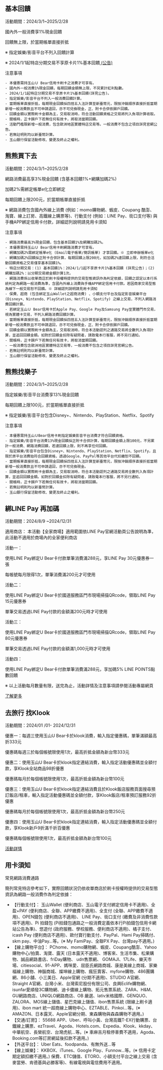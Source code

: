 ## 基本回饋

活動期間：2024/3/1~2025/2/28

國內外一般消費享1%現金回饋

回饋無上限，於當期帳單直接折抵

※ 指定娛樂/影音平台不列入回饋計算

※ 2024/1/1起特店分期交易不享原卡片1%基本回饋[ (公告)](https://www.esunbank.com.tw/event/credit/notice/index.html)


注意事項

    - 本優惠需持玉山Ｕ Bear信用卡刷卡之消費才可享有。
    - 國內外一般消費1%現金回饋，每期回饋金額無上限，不另累計紅利點數。
    - 2024/1/1起特店分期交易不享原卡片1%基本回饋(詳見公告)。
    - 指定娛樂/影音平台不列入一般消費回饋計算。
    - 當期帳單直接折抵，每期現金回饋採四捨五入法計算至新臺幣元，限按沖銷順序直接折抵當期新增一般消費款且不可申請退回，亦不可兌換現金，正、附卡合併依歸戶回饋。
    - 回饋金額以實際刷卡金額為主，交易取消時，符合活動回饋資格之交易將列入負項計算收取。
    - 關帳時，正卡歸戶下若無任何有效卡，將取消當期回饋。
    - 活動門檻限新增一般消費，包含歐洲地區實體特店交易等。一般消費不包含之項目詳見官網公告。
    - 若無註明則均以新臺幣計算。
    - 玉山銀行保留活動修改、變更及終止之權利。

## 熊熊買下去

活動期間：2024/3/1~2025/2/28

網路消費最高享3%現金回饋 (含基本回饋1%+網購加碼2%)

加碼2%需綁定帳單e化立即綁定

每期回饋上限200元，於當期帳單直接折抵

※ 網路消費包含國內外線上消費 (例如：momo購物網、蝦皮、Coupang 酷澎、淘寶、線上訂房、高鐵線上購票等)、行動支付 (例如：LINE Pay、街口支付等) 與手機APP綁定信用卡付款，詳細認列說明請見用卡須知


注意事項

    - 網路消費最高3%現金回饋，包含基本回饋1%及網購加碼2%。
    - 本優惠需持玉山Ｕ Bear信用卡刷網路消費才可享有。
    - 網購加碼2%需綁定帳單e化 (Email電子帳單/簡訊帳單) 才享回饋。※ 立即申辦帳單e化
    - 網購加碼2%回饋採正附卡合併計算，每期回饋上限200元，如加碼2%達回饋上限，則符合活動回饋資格之交易僅享基本回饋1%。
    - 特店分期交易：(1) 基本回饋1%：2024/1/1起不享原卡片1%基本回饋 (詳見公告)；(2) 網購加碼2%：以分期交易總金額計算1次。
    - 網路消費係以收單商店於刷卡授權時提供的交易型態資訊作為判定依據，回饋之認定以本行系統判定為網路一般消費為準，含國內外線上消費與手機APP綁定信用卡付款。若因商家交易型態為線下一般交易恕不回饋。※ 詳細認列說明請見用卡須知
    - 保費、超商 (包含綁定玉山Wallet之超商消費) 、小額支付平台及指定影音娛樂平台 (Disney+、Nintendo、PlayStation、Netflix、Spotify) 之線上交易，不列入網路消費回饋計算。
    - 若綁定玉山Ｕ Bear信用卡於Apple Pay、Google Pay及Samsung Pay至實體門市交易，視為實體卡交易，不列入網路消費回饋計算。
    - 當期帳單直接折抵，每期現金回饋採四捨五入法計算至新臺幣元，限按沖銷順序直接折抵當期新增一般消費款且不可申請退回，亦不可兌換現金，正、附卡合併依歸戶回饋。
    - 回饋金額以實際刷卡金額為主，交易取消時，符合本活動認列之通路交易將全數列入負項計算，並追回回饋金額。如對於回饋金扣除有疑問者，請致電本行客服，將不另行通知。
    - 關帳時，正卡歸戶下若無任何有效卡，將取消當期回饋。
    - 一般消費包含歐洲地區實體特店交易等，一般消費不包含之項目詳見官網公告。
    - 若無註明則均以新臺幣計算。
    - 玉山銀行保留活動修改、變更及終止之權利。

 ## 熊熊找樂子

活動期間：2024/3/1~2025/2/28

指定娛樂/影音平台消費享13%現金回饋

每期回饋上限100元，於當期帳單直接折抵

※ 指定娛樂/影音平台包含Disney+、Nintendo、PlayStation、Netflix、Spotify

注意事項

    - 本優惠需持玉山ＵBear信用卡刷指定娛樂影音平台消費才符合回饋資格。
    - 指定娛樂/影音平台消費13%現金回饋採正附卡合併計算，每期回饋金額上限100元，不另累計一般消費、網路消費回饋，若達回饋上限，則不再享任何回饋。
    - 指定娛樂/影音平台包含Disney+、Nintendo、PlayStation、Netflix、Spotify，且限於原平台消費始符合回饋資格，透過Google、PayPal等其他平台代扣繳恕不回饋。
    - 當期帳單直接折抵，每期現金回饋採四捨五入法計算至新臺幣元，限按沖銷順序直接折抵當期新增一般消費款且不可申請退回，亦不可兌換現金。
    - 回饋金額以實際刷卡金額為主，交易取消時，符合本活動認列之通路交易將全數列入負項計算，並追回回饋金額。如對於回饋金扣除有疑問者，請致電本行客服，將不另行通知。
    - 關帳時，正卡歸戶下若無任何有效卡，將取消當期回饋。
    - 若無註明則均以新臺幣計算。
    - 玉山銀行保留活動修改、變更及終止之權利。

##  綁LINE Pay 再加碼

活動期間：2024/8/9 ~2024/12/31

適用商店： 本活動【全家商場】適用範圍依LINE Pay官網活動頁公告說明為準，此活動不適用於商場內的全家便利商店

活動一：

使用LINE Pay綁定U Bear卡付款單筆消費滿288元，享LINE Pay 30元優惠券一張

每帳號每月限得1次，單筆消費滿200元才可使用

活動二：

使用LINE Pay綁定U Bear卡於國道服務區門市現場掃描QRcode，領取LINE Pay 15元優惠券

單筆交易透過LINE Pay付款的金額滿200元時才可使用

活動三：

使用LINE Pay綁定U Bear卡於國道服務區門市現場掃描QRcode，領取LINE Pay 80元優惠券

單筆交易透過LINE Pay付款的金額滿1,000元時才可使用

活動四：

使用LINE Pay綁定U Bear卡付款單筆消費滿288元，享加碼5% LINE POINTS點數回饋


※ 以上活動每月數量有限，送完為止，活動詳情及注意事項請參閱活動專屬網頁

[了解更多](https://web-tw-pay.line.me/cms/event/template1.3/9eb9b7a9-a622-4740-a547-84a6af5619b7)

## 去旅行 找Klook

活動期間：2024/01 /01- 2024/12/31

優惠一：每週三使用玉山U Bear卡於klook消費，輸入指定優惠碼，單筆滿額最高折333元

優惠碼每週三於每個帳號限使用1次，最高折抵金額為新台幣333元

優惠二：使用玉山U Bear卡於klook指定連結消費，輸入指定活動優惠碼並全額付款，享Klook全站商品98折優惠

優惠碼每月於每個帳號限使用1次，最高折抵金額為新台幣100元

優惠三：使用玉山U Bear卡於klook指定連結消費且於Klook飯店服務頁面搜尋預訂飯店/租車，輸入指定活動優惠碼並全額付款，享Klook飯店/租車預訂服務92折優惠

優惠碼每月於每個帳號限使用1次，最高折抵金額為新台幣250元

優惠四：使用玉山U Bear卡於klook指定連結消費，輸入指定活動優惠碼並全額付款，享Klook新戶9折滿千折百優惠

優惠碼每個帳號限使用1次，最高折抵金額為新台幣100元

[活動詳情](https://www.klook.com/zh-TW/tetris/promo/e-sun-bank/?aid=27137)

## 用卡須知
常見網路消費通路

簡列常見特店參考如下，實際回饋狀況仍依收單商店於刷卡授權時提供的交易型態資訊為網路一般消費作為判定依據：

- 【行動支付】：
玉山Wallet (便利商店、玉山電子支付綁定信用卡不適用)、全盈+PAY (便利商店、全聯、APP繳費不適用)、全支付 (全聯、APP繳費不適用)、OPEN錢包 (便利商店不適用)、 LINE Pay、街口支付 (繳費及非消費性款項不適用)、Pi 拍錢包 (Pi拍錢包通路之一般消費定義依本行Pi拍錢包信用卡網站公告為準)、悠遊付 (政府服務、學校服務、便利商店不適用)、橘子支付、icash Pay (便利商店不適用)、歐付寶行動支付、PayPal、Hami Pay掃碼付、skm pay、中油Pay…等。(※ My FamiPay、全聯PX Pay、台灣pay不適用。)
- 【線上購物平台】：
PChome、momo購物網、蝦皮、Coupang酷澎、Yahoo購物中心/拍賣、淘寶、露天 (日本露天不適用)、博客來、生活市集、松果購物、誠品網路書店、friDay購物、 udn售票網、 GOMAJI、17Life、樂天市場、citiesocial、91-APP、媽咪愛、屈臣氏網路商城、康是美線上商城、家樂福線上購物、神腦商城、燦坤線上購物、瘋狂賣客、myfone購物、486團購網、86小舖、小三美日、Apple官網 (分期不適用)、STUDIO A官網、Straight A官網、台灣小米、台灣索尼股份有限公司、良興Eclife購物網、isunfar愛順發3C購物網、迪卡儂線上購物、拓元售票系統、ZARA、H&M、GU網路商店、UNIQLO網路商店、OB 嚴選、lativ米格國際、GENQUO、ZALORA、MOS線上儲值、星巴克線上儲值、ibon售票系統 (限線上刷卡適用)、ibon mart 統一超商線上購物中心、EZTABLE、Pinkoi…等。(※ AMAZON、日本露天、Apple官網分期、東森購物與森森購物不適用。)
- 【交通/訂房】：
55688 APP、Uber、呼叫小黃、台灣高鐵T-EX行動購票、台鐵線上購票、ezTravel、Agoda、Hotels.com、Expedia、Klook、kkday、中華航空、長榮航空、台灣虎航…等。(※ 車麻吉月租停車費不適用，Agoda、Booking.com等訂房網延後扣款不適用。)
- 【外送平台】：
Uber Eats、foodpanda、有無外送…等
- 【線上娛樂】：
KKBOX、iTunes、Google Play、Funnow…等。(※ 信用卡定期定額扣繳不適用。)
保費、ETC儲值、ETORO、小額支付平台之線上交易 (含麥當勞、肯德基與必勝客等)、有線電視與電信費用不適用。